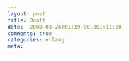 ```yaml
---
layout: post
title: Draft
date:  2008-03-26T01:19:00.001+11:00
comments: true
categories: erlang
meta: 
---
```

<br />